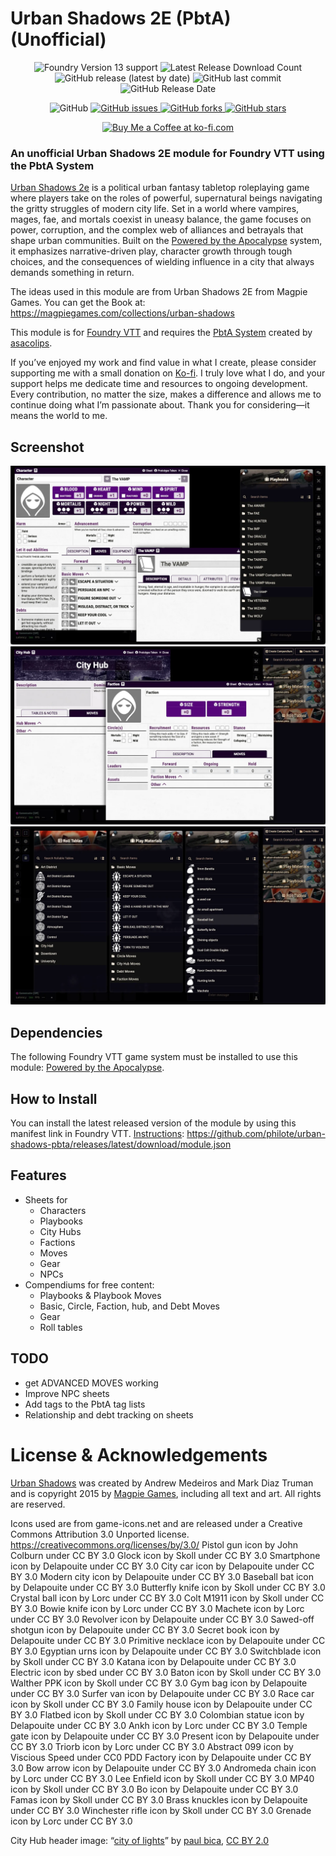 # Urban Shadows 2E (PbtA) (Unofficial)

<p align="center">
    <img alt="Foundry Version 13 support" src="https://img.shields.io/badge/Foundry-v13-informational">
    <img alt="Latest Release Download Count" src="https://img.shields.io/github/downloads/philote/urban-shadows-pbta/latest/total"> 
    <img alt="GitHub release (latest by date)" src="https://img.shields.io/github/v/release/philote/urban-shadows-pbta"> 
    <img alt="GitHub last commit" src="https://img.shields.io/github/last-commit/philote/urban-shadows-pbta">
    <img alt="GitHub Release Date" src="https://img.shields.io/github/release-date/philote/urban-shadows-pbta?label=latest%20release" /> 
</p>
<p align="center">
    <img alt="GitHub" src="https://img.shields.io/github/license/philote/urban-shadows-pbta"> 
    <a href="https://github.com/philote/urban-shadows-pbta/issues">
        <img alt="GitHub issues" src="https://img.shields.io/github/issues/philote/urban-shadows-pbta">
    </a> 
    <a href="https://github.com/philote/urban-shadows-pbta/network">
        <img alt="GitHub forks" src="https://img.shields.io/github/forks/philote/urban-shadows-pbta">
    </a> 
    <a href="https://github.com/philote/urban-shadows-pbta/stargazers">
        <img alt="GitHub stars" src="https://img.shields.io/github/stars/philote/urban-shadows-pbta">
    </a> 
</p>
<p align="center">
   	<a href='https://ko-fi.com/G2G3I91JQ' target='_blank'>
        <img height='36' style='border:0px;height:36px;' src='https://storage.ko-fi.com/cdn/kofi3.png?v=6' border='0' alt='Buy Me a Coffee at ko-fi.com' />
    </a>
</p>

### An unofficial Urban Shadows 2E module for Foundry VTT using the PbtA System

[Urban Shadows 2e](https://magpiegames.com/collections/urban-shadows) is a political urban fantasy tabletop roleplaying game where players take on the roles of powerful, supernatural beings navigating the gritty struggles of modern city life. Set in a world where vampires, mages, fae, and mortals coexist in uneasy balance, the game focuses on power, corruption, and the complex web of alliances and betrayals that shape urban communities. Built on the [Powered by the Apocalypse](http://apocalypse-world.com/pbta/games/find) system, it emphasizes narrative-driven play, character growth through tough choices, and the consequences of wielding influence in a city that always demands something in return.

The ideas used in this module are from Urban Shadows 2E from Magpie Games. You can get the Book at: https://magpiegames.com/collections/urban-shadows

This module is for [Foundry VTT](https://foundryvtt.com/) and requires the [PbtA System](https://github.com/asacolips-projects/pbta) created by [asacolips](https://github.com/asacolips).

If you’ve enjoyed my work and find value in what I create, please consider supporting me with a small donation on [Ko-fi](https://ko-fi.com/G2G3I91JQ). I truly love what I do, and your support helps me dedicate time and resources to ongoing development. Every contribution, no matter the size, makes a difference and allows me to continue doing what I’m passionate about. Thank you for considering—it means the world to me.

## Screenshot
![Screenshot](assets/screenshot.webp)
![Screenshot](assets/screenshots-city-hub-faction.webp)
![Screenshot](assets/screenshots-compendium.webp)

## Dependencies

The following Foundry VTT game system must be installed to use this module: [Powered by the Apocalypse](https://foundryvtt.com/packages/pbta).

## How to Install

You can install the latest released version of the module by using this manifest link in Foundry VTT. [Instructions](https://foundryvtt.com/article/tutorial/): https://github.com/philote/urban-shadows-pbta/releases/latest/download/module.json

## Features
- Sheets for 
  - Characters
  - Playbooks
  - City Hubs
  - Factions
  - Moves
  - Gear
  - NPCs
- Compendiums for free content:
  - Playbooks & Playbook Moves
  - Basic, Circle, Faction, hub, and Debt Moves
  - Gear
  - Roll tables

## TODO
- get ADVANCED MOVES working
- Improve NPC sheets
- Add tags to the PbtA tag lists
- Relationship and debt tracking on sheets

# License & Acknowledgements
[Urban Shadows](https://magpiegames.com/collections/urban-shadows) was created by Andrew Medeiros and Mark Diaz Truman and is copyright 2015 by [Magpie Games](https://magpiegames.com), including all text and art. All rights are reserved.

Icons used are from game-icons.net and are released under a Creative Commons Attribution 3.0 Unported license. https://creativecommons.org/licenses/by/3.0/
Pistol gun icon by John Colburn under CC BY 3.0
Glock icon by Skoll under CC BY 3.0
Smartphone icon by Delapouite under CC BY 3.0
City car icon by Delapouite under CC BY 3.0
Modern city icon by Delapouite under CC BY 3.0
Baseball bat icon by Delapouite under CC BY 3.0
Butterfly knife icon by Skoll under CC BY 3.0
Crystal ball icon by Lorc under CC BY 3.0
Colt M1911 icon by Skoll under CC BY 3.0
Bowie knife icon by Lorc under CC BY 3.0
Machete icon by Lorc under CC BY 3.0
Revolver icon by Delapouite under CC BY 3.0
Sawed-off shotgun icon by Delapouite under CC BY 3.0
Secret book icon by Delapouite under CC BY 3.0
Primitive necklace icon by Delapouite under CC BY 3.0
Egyptian urns icon by Delapouite under CC BY 3.0
Switchblade icon by Skoll under CC BY 3.0
Katana icon by Delapouite under CC BY 3.0
Electric icon by sbed under CC BY 3.0
Baton icon by Skoll under CC BY 3.0
Walther PPK icon by Skoll under CC BY 3.0
Gym bag icon by Delapouite under CC BY 3.0
Surfer van icon by Delapouite under CC BY 3.0
Race car icon by Skoll under CC BY 3.0
Family house icon by Delapouite under CC BY 3.0
Flatbed icon by Skoll under CC BY 3.0
Colombian statue icon by Delapouite under CC BY 3.0
Ankh icon by Lorc under CC BY 3.0
Temple gate icon by Delapouite under CC BY 3.0
Present icon by Delapouite under CC BY 3.0
Triorb icon by Lorc under CC BY 3.0
Abstract 099 icon by Viscious Speed under CC0 PDD
Factory icon by Delapouite under CC BY 3.0
Bow arrow icon by Delapouite under CC BY 3.0
Andromeda chain icon by Lorc under CC BY 3.0
Lee Enfield icon by Skoll under CC BY 3.0
MP40 icon by Skoll under CC BY 3.0
Bo icon by Delapouite under CC BY 3.0
Famas icon by Skoll under CC BY 3.0
Brass knuckles icon by Delapouite under CC BY 3.0
Winchester rifle icon by Skoll under CC BY 3.0
Grenade icon by Lorc under CC BY 3.0

City Hub header image:
“<a href="https://www.flickr.com/photos/dexxus/358919966" title="city of lights">city of lights</a>” by <a href="https://www.flickr.com/photos/dexxus/">paul bica</a>, <a href="https://creativecommons.org/licenses/by/2.0/deed.en" rel="license noopener noreferrer">CC BY 2.0</a>